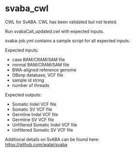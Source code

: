 # svaba_cwl

CWL for SvABA. CWL has been validated but not tested.

Run svabaCall_updated.cwl with expected inputs. 

svaba-job.yml contains a sample script for all expected inputs. 

Expected inputs:
  - case BAM/CRAM/SAM file
  - normal BAM/CRAM/SAM file
  - BWA-aligned reference genome
  - DBsnp database, VCF file
  - sample id string 
  - number of threads
  
 Expected outputs:
 - Somatic Indel VCF file
 - Somatic SV VCF file 
 - Germline Indel VCF file
 - Germline SV VCF file
 - Unfiltered Somatic Indel VCF file
 - Unfiltered Somatic SV VCF file

 

Additional details on SvABA can be found here: https://github.com/walaj/svaba


